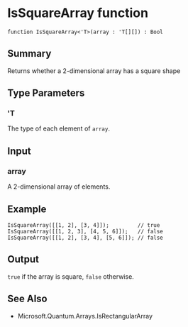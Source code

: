 # IsSquareArray function

`function IsSquareArray<'T>(array : 'T[][]) : Bool`

## Summary
Returns whether a 2-dimensional array has a square shape

## Type Parameters
### 'T
The type of each element of `array`.

## Input
### array
A 2-dimensional array of elements.

## Example
```qsharp
IsSquareArray([[1, 2], [3, 4]]);         // true
IsSquareArray([[1, 2, 3], [4, 5, 6]]);   // false
IsSquareArray([[1, 2], [3, 4], [5, 6]]); // false
```

## Output
`true` if the array is square, `false` otherwise.

## See Also
- Microsoft.Quantum.Arrays.IsRectangularArray
